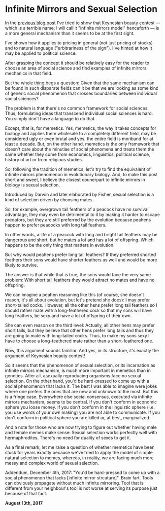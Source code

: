 # Infinite Mirrors and Sexual Selection



In the [previous blog post](http://250bpm.com/blog:97) I've tried to show that Keynesian beauty contest — which is a terrible name; I will call it "infinite mirrors model" henceforth — is a more general mechanism than it seems to be at the first sight.

I've shown how it applies to pricing in general (not just pricing of stocks) and to natural language ("arbitrariness of the sign"). I've hinted at how it may be applied to political science.

After grasping the concept it should be relatively easy for the reader to choose an area of social science and find examples of infinite mirrors mechanics in that field.

But the whole thing begs a question: Given that the same mechanism can be found in such disparate fields can it be that we are looking as some kind of generic social phenomenon that crosses boundaries between individual social sciences?

The problem is that there's no common framework for social sciences. Thus, formulating ideas that transcend individual social sciences is hard. You simply don't have a language to do that.

Except, that is, for memetics. Yes, memetics, the way it takes concepts for biology and applies them wholesale to a completely different field, may be considered ugly or even brutal and yes, the entire field is moribund for at least a decade. But, on the other hand, memetics is the only framework that doesn't care about the minutiae of social phenomena and treats them the same whether they come from economics, linguistics, political science, history of art or from religious studies.

So, following the tradition of memetics, let's try to find the equivalent of infinite mirrors phenomenon in evolutionary biology. And, to make this post short and sweet, I believe the closest counerpart to infinite mirrors in biology is sexual selection.

Introduced by Darwin and later elaborated by Fisher, sexual selection is a kind of selection driven by choosing mates.

So, for example, overgrown tail feathers of a peacock have no survival advantage, they may even be detrimental to it by making it harder to escape predators, but they are still preferred by the evolution because peahens happen to prefer peacocks with long tail feathers.

In other words, a life of a peacock with long and bright tail feathers may be dangerous and short, but he mates a lot and has a lot of offspring. Which happens to be the only thing that matters in evolution.

But why would peahens prefer long tail feathers? If they preferred shorted feathers their sons would have shorter feathers as well and would be more likely to survive.

The answer is that while that is true, the sons would face the very same problem: With short tail feathers they would attract no mates and have no offspring.

We can imagine a peahen reasoning like this (of course, she doesn't reason, it's all about evolution, but let's pretend she does): I may prefer short-tailed cocks. However, all the other hens prefer long tail feathers so I should rather mate with a long-feathered cock so that my sons will have long feathers, be sexy and have a lot of offspring of their own.

She can even reason on the third level: Actually, all other hens may prefer short tails, but they believe that other hens prefer long tails and thus they are going to mate with long-tailed cocks. Thus, to make my sons sexy I have to choose a long-feathered mate rather than a short-feathered one.

Now, this argument sounds familiar. And yes, in its structure, it's exactly the argument of Keynesian beauty contest!

So it seems that the phenomenon of sexual selection, or its incarnation as infinite mirrors mechanism, is much more important in memetics than in genetics. After all, asexually reproducing organisms face no sexual selection. On the other hand, you'd be hard-pressed to come up with a social phenomenon that lacks it. The best I was able to imagine were jokes where one prefers the ones that are new and unknown to the most. But this is a fringe case. Everywhere else social consensus, executed via infinite mirrors mechanism, seems to be central. If you don't conform in economic sphere you loose money. If you don't conform in the linguistic sphere (i.e. you use words of your own making) you are not able to communicate. If you don't conform in political sphere you are killed or, at best, marginalized.

And a note for those who are now trying to figure out whether having male and female memes make sense: Sexual selection works perfectly well with hermaphrodites. There's no need for duality of sexes to get it.

As a final remark, let me raise a question of whether memetics have been stuck for years exactly because we've tried to apply the model of simple natural selection to memes, whereas, in reality, we are facing much more messy and complex world of sexual selection.

Addendum, December 4th, 2017: "You'd be hard-pressed to come up with a social phenomenon that lacks \[infinite mirror strcuture\]". Brain fart. Tools can obviously propagate without much infinite mirroring. Tool that is different from your neighbour's tool is not worse at serving its purpose just because of that fact.

**August 13th, 2017**

